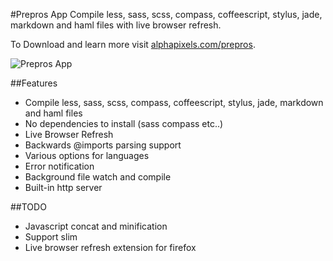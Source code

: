#Prepros App
Compile less, sass, scss, compass, coffeescript, stylus, jade, markdown and haml files with live browser refresh.

To Download and learn more visit [alphapixels.com/prepros](http://alphapixels.com/prepros).

![Prepros App](http://alphapixels.com/prepros/img/prepros.png)

##Features
* Compile less, sass, scss, compass, coffeescript, stylus, jade, markdown and haml files
* No dependencies to install (sass compass etc..)
* Live Browser Refresh
* Backwards @imports parsing support
* Various options for languages
* Error notification
* Background file watch and compile
* Built-in http server

##TODO
* Javascript concat and minification
* Support slim
* Live browser refresh extension for firefox
